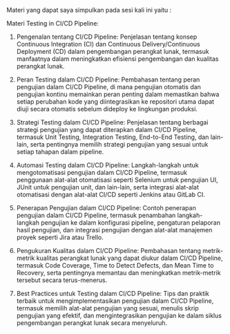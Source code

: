 Materi yang dapat saya simpulkan pada sesi kali ini yaitu :

Materi Testing in CI/CD Pipeline:

1. Pengenalan tentang CI/CD Pipeline: Penjelasan tentang konsep Continuous Integration (CI) dan Continuous Delivery/Continuous Deployment (CD) dalam pengembangan perangkat lunak, termasuk manfaatnya dalam meningkatkan efisiensi pengembangan dan kualitas perangkat lunak.

2. Peran Testing dalam CI/CD Pipeline: Pembahasan tentang peran pengujian dalam CI/CD Pipeline, di mana pengujian otomatis dan pengujian kontinu memainkan peran penting dalam memastikan bahwa setiap perubahan kode yang diintegrasikan ke repositori utama dapat diuji secara otomatis sebelum dideploy ke lingkungan produksi.

3. Strategi Testing dalam CI/CD Pipeline: Penjelasan tentang berbagai strategi pengujian yang dapat diterapkan dalam CI/CD Pipeline, termasuk Unit Testing, Integration Testing, End-to-End Testing, dan lain-lain, serta pentingnya memilih strategi pengujian yang sesuai untuk setiap tahapan dalam pipeline.

4. Automasi Testing dalam CI/CD Pipeline: Langkah-langkah untuk mengotomatisasi pengujian dalam CI/CD Pipeline, termasuk penggunaan alat-alat otomatisasi seperti Selenium untuk pengujian UI, JUnit untuk pengujian unit, dan lain-lain, serta integrasi alat-alat otomatisasi dengan alat-alat CI/CD seperti Jenkins atau GitLab CI.

5. Penerapan Pengujian dalam CI/CD Pipeline: Contoh penerapan pengujian dalam CI/CD Pipeline, termasuk penambahan langkah-langkah pengujian ke dalam konfigurasi pipeline, pengaturan pelaporan hasil pengujian, dan integrasi pengujian dengan alat-alat manajemen proyek seperti Jira atau Trello.

6. Pengukuran Kualitas dalam CI/CD Pipeline: Pembahasan tentang metrik-metrik kualitas perangkat lunak yang dapat diukur dalam CI/CD Pipeline, termasuk Code Coverage, Time to Detect Defects, dan Mean Time to Recovery, serta pentingnya memantau dan meningkatkan metrik-metrik tersebut secara terus-menerus.

7. Best Practices untuk Testing dalam CI/CD Pipeline: Tips dan praktik terbaik untuk mengimplementasikan pengujian dalam CI/CD Pipeline, termasuk memilih alat-alat pengujian yang sesuai, menulis skrip pengujian yang efektif, dan mengintegrasikan pengujian ke dalam siklus pengembangan perangkat lunak secara menyeluruh.